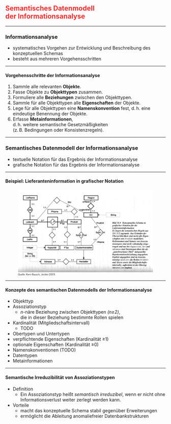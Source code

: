 ## <em style="color: #ff2c2d; font-style: normal">Semantisches Datenmodell<br/>der Informationsanalyse</em>

---

### Informationsanalyse

- systematisches Vorgehen zur Entwicklung und Beschreibung des konzeptuellen Schemas
- besteht aus mehreren Vorgehensschritten

---

#### Vorgehensschritte der Informationsanalyse

1. Sammle alle relevanten **Objekte**.
2. Fasse Objekte zu **Objekttypen** zusammen.
3. Formuliere alle **Beziehungen** zwischen den Objekttypen.
4. Sammle für alle Objekttypen alle **Eigenschaften** der Objekte.
5. Lege für alle Objekttypen eine **Namenskonvention** fest, d.&thinsp;h. eine eindeutige Benennung der Objekte.
6. Erfasse **Metainformationen**,<br/>
   d.&thinsp;h. weitere semantische Gesetzmäßigkeiten<br/>
   (z.&thinsp;B. Bedingungen oder Konsistenzregeln).

---

### Semantisches Datenmodell der Informationsanalyse

- textuelle Notation für das Ergebnis der Informationsanalyse
- grafische Notation für das Ergebnis der Informationsanalyse

---

#### Beispiel: Lieferanteninformation in grafischer Notation

<figure>
    <img alt="Aus dem konzeptuellen Schema werden ein internes Schema (für die Datenbanken) und mehrere externe Schemata (für Gruppen menschlicher Nutzer:innen und für Anwendungen) abgeleitet."
         src="images/semantisches-datenmodell-lieferanteninformation.png"/>
    <figcaption style="font-size: 0.5em">Quelle: Kern-Bausch, Jeckle (2001)</figcaption>
</figure>

---

#### Konzepte des semantischen Datenmodells der Informationsanalyse

- Objekttyp
- Assoziationstyp
    - *n*-näre Beziehung zwischen Objekttypen *(n≥2)*,<br/>
      die in dieser Beziehung bestimmte Rollen spielen
- Kardinalität (Mitgliedschaftsintervall)
    - TODO
- Obertypen und Untertypen
- verpflichtende Eigenschaften (Kardinalität ≥1)
- optionale Eigenschaften (Kardinalität ≥0)
- Namenskonventionen (TODO)
- Datentypen
- Metainformationen

---

#### Semantische Irreduzibilität von Assoziationstypen

- Definition
    - Ein Assoziationstyp heißt *semantisch irreduzibel*, wenn er nicht ohne Informationsverlust weiter zerlegt werden
      kann.
- Vorteile  <!-- .element: class="fragment" -->
    - macht das konzeptuelle Schema stabil gegenüber Erweiterungen
    - ermöglicht die Ableitung anomaliefreier Datenbankstrukturen
